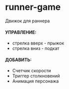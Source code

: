 # runner-game

Движок для раннера

#### УПРАВЛЕНИЕ: 
- стрелка вверх - прыжок
- стрелка вниз - подкат

#### ДОБАВИТЬ:
- Счетчик скорости
- Триггер столкновений
- Анимация персонажа
